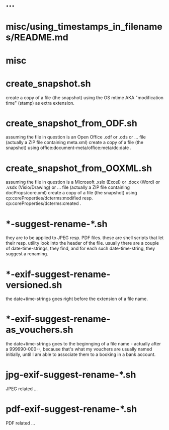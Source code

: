 # …

# misc/using_timestamps_in_filenames/README.md

misc
====

create_snapshot.sh
==================
create a copy of a file (the snapshot)
using the OS mtime AKA "modification time" (stamp) as extra extension.

create_snapshot_from_ODF.sh
===========================
assuming the file in question is an Open Office .odf or .ods or ... file
(actually a ZIP file containing meta.xml)
create a copy of a file (the snapshot)
using office:document-meta/office:meta/dc:date .

create_snapshot_from_OOXML.sh
=============================
assuming the file in question is
a Microsoft .xslx (Excel) or .docx (Word) or .vsdx (Visio/Drawing) or ... file
(actually a ZIP file containing docProps/core.xml)
create a copy of a file (the snapshot)
using cp:coreProperties/dcterms:modified resp. cp:coreProperties/dcterms:created .

\*-suggest-rename-*.sh
=====================
they are to be applied to JPEG resp. PDF files.
these are shell scripts that let their resp. utility look into the header of the file.
usually there are a couple of date-time-strings, they find,
and for each such date-time-string, they suggest a renaming.

\*-exif-suggest-rename-versioned.sh
============================
the date+time-strings goes right before the extension of a file name.

\*-exif-suggest-rename-as_vouchers.sh
============================
the date+time-strings goes to the beginnging of a file name - actually after a 999990-000--,
because that's what my vouchers are usually named initially,
until I am able to associate them to a booking in a bank account.

jpg-exif-suggest-rename-*.sh
============================
JPEG related …

pdf-exif-suggest-rename-*.sh
============================
PDF related …
